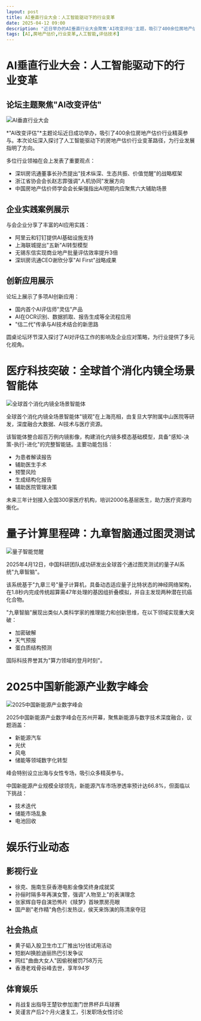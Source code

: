 ```yaml
---
layout: post
title: AI垂直行业大会：人工智能驱动下的行业变革
date: 2025-04-12 09:00
description: "近日举办的AI垂直行业大会聚焦'AI改变评估'主题，吸引了400余位房地产估价行业精英参与。论坛深入探讨了人工智能驱动下的行业变革路径，多位行业领袖分享了战略观点和实践案例，包括AI基础设施支持、商业地产批量评估效率提升等创新应用。此外，大会还展示了国内首个AI评估师'灵估'产品，为行业发展提供了新思路。"
tags: [AI,房地产估价,行业变革,人工智能,评估技术]
---
```


# AI垂直行业大会：人工智能驱动下的行业变革

## 论坛主题聚焦"AI改变评估"

![AI垂直行业大会](https://s.coze.cn/t/fasXIl9qnP0/ "AI垂直行业大会")

*"AI改变评估"*主题论坛近日成功举办，吸引了400余位房地产估价行业精英参与。本次论坛深入探讨了人工智能驱动下的房地产估价行业变革路径，为行业发展指明了方向。

多位行业领袖在会上发表了重要观点：
- 深圳房讯通董事长孙杰提出"技术纵深、生态共振、价值觉醒"的战略框架
- 浙江省协会会长赵志霏强调"人机协同"发展方向
- 中国房地产估价师学会会长柴强指出AI短期内应聚焦六大辅助场景

## 企业实践案例展示

与会企业分享了丰富的AI应用实践：
- 阿里云和钉钉提供AI基础设施支持
- 上海联城提出"五新"AI转型模型
- 无锡东信实现商业地产批量评估效率提升3倍
- 深圳房讯通CEO谢欣分享"AI First"战略成果

## 创新应用展示

论坛上展示了多项AI创新应用：
- 国内首个AI评估师"灵估"产品
- AI在OCR识别、数据抓取、报告生成等全流程应用
- "估二代"传承与AI技术结合的新思路

圆桌论坛环节深入探讨了AI对评估工作的影响及企业应对策略，为行业提供了多元化视角。

# 医疗科技突破：全球首个消化内镜全场景智能体

![全球首个消化内镜全场景智能体](https://s.coze.cn/t/-fF0Gky1jKU/ "全球首个消化内镜全场景智能体")

全球首个消化内镜全场景智能体"镜观"在上海亮相，由复旦大学附属中山医院等研发，深度融合大数据、AI技术与医疗资源。

该智能体整合超百万例内镜影像，构建消化内镜多模态基础模型，具备"感知-决策-执行-进化"的完整智能链。主要功能包括：
- 为患者解读报告
- 辅助医生手术
- 预警风险
- 生成结构化报告
- 辅助医院管理决策

未来三年计划接入全国300家医疗机构，培训2000名基层医生，助力医疗资源均衡化。

# 量子计算里程碑：九章智脑通过图灵测试

![量子智能觉醒](https://s.coze.cn/t/kHYsJVlXN-k/ "量子智能觉醒")

2025年4月12日，中国科研团队成功研发出全球首个通过图灵测试的量子AI系统"九章智脑"。

该系统基于"九章三号"量子计算机，具备动态适应量子比特状态的神经网络架构，在1.8秒内完成传统超算需47年处理的基因组折叠模拟，并自主发现两种潜在抗癌化合物。

"九章智脑"展现出类似人类科学家的推理能力和创新思维，在以下领域实现重大突破：
- 加密破解
- 天气预报
- 蛋白质结构预测

国际科技界誉其为"算力领域的登月时刻"。

# 2025中国新能源产业数字峰会

![2025中国新能源产业数字峰会](https://s.coze.cn/t/R7vkegh1vfg/ "2025中国新能源产业数字峰会")

2025中国新能源产业数字峰会在苏州开幕，聚焦新能源与数字技术深度融合，议题涵盖：
- 新能源汽车
- 光伏
- 风电
- 储能等领域数字化转型

峰会特别设立出海与女性专场，吸引众多精英参与。

中国新能源产业规模全球领先，新能源汽车市场渗透率预计达66.8%，但面临以下挑战：
- 技术迭代
- 储能市场乱象
- 电池回收

# 娱乐行业动态

## 影视行业
- 徐克、施南生获香港电影金像奖终身成就奖
- 孙俪时隔多年再演女警，强调"人物至上"的表演理念
- 张家辉自导自演恐怖片《赎梦》首映票房亮眼
- 国产剧"老作精"角色引发热议，侯天来饰演的陈清泉夺冠

## 社会热点
- 黄子韬入股卫生巾工厂推出1分钱试用活动
- 短剧AI换脸迪丽热巴引发争议
- 网红"曲曲大女人"因偷税被罚758万元
- 香港老戏骨谷峰去世，享年94岁

## 体育娱乐
- 肖战复出指导王楚钦参加澳门世界杯乒乓球赛
- 吴谨言产后2个月火速复工，引发职场女性讨论

